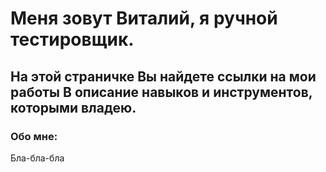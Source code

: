 # Меня зовут Виталий, я ручной тестировщик. 
На этой страничке Вы найдете ссылки на мои работы
B описание навыков и инструментов, которыми владею.
---
### Обо мне:
Бла-бла-бла

